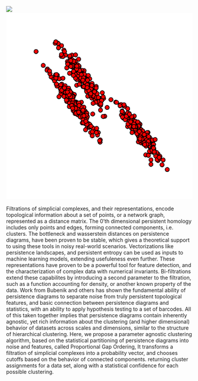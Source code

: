 <img  src="varied100frames.gif" />

<img  src="aniso60frames.gif" />


 Filtrations of simplicial complexes, and their representations, encode topological information about a set of points, or a network graph, represented as a distance matrix. The 0’th dimensional persistent homology includes only points and edges, forming connected components, i.e. clusters. The bottleneck and wasserstein distances on persistence diagrams, have been proven to be stable, which gives a theoretical support to using these tools in noisy real-world scenarios. Vectorizations like persistence landscapes, and persistent entropy can be used as inputs to machine learning models, extending usefuleness even further. These representations have proven to be a powerful tool for feature detection, and the characterization of complex data with numerical invariants. Bi-filtrations extend these capabilites by introducing a second parameter to the filtration, such as a function accounting for density, or another known property of the data. Work from Bubenik and others has shown the fundamental ability of persistence diagrams to separate noise from truly persistent topological features, and basic connection between persistence diagrams and statistics, with an ability to apply hypothesis testing to a set of barcodes. All of this taken together implies that persistence diagrams contain inherently agnostic, yet rich information about the clustering (and higher dimensional) behavior of datasets across scales and dimensions, similar to the structure of hierarchical clustering. Here, we propose a parameter agnostic clustering algorithm, based on the statistical partitioning of persistence diagrams into noise and features, called Proportional Gap Ordering, It transforms a filtration of simplicial complexes into a probability vector, and chooses cutoffs based on the behavior of connected components. returning cluster assignments for a data set, along with a statistical confidence for each possible clustering.